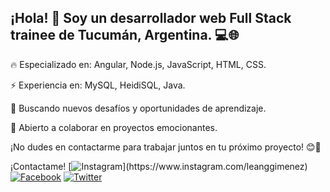 ## ¡Hola! 👋 Soy un desarrollador web Full Stack trainee de Tucumán, Argentina. 💻🌐

🔥 Especializado en: Angular, Node.js, JavaScript, HTML, CSS.

⚡ Experiencia en: MySQL, HeidiSQL, Java.

🚀 Buscando nuevos desafíos y oportunidades de aprendizaje.

🤝 Abierto a colaborar en proyectos emocionantes.

¡No dudes en contactarme para trabajar juntos en tu próximo proyecto! 😊🌟


¡Contactame!
[![Instagram]([https://i.imgur.com/7n9pZbG.png](https://www.adverthia.com/wp-content/uploads/2020/02/instagram-logo-png-transparent-background-1024x1024-1.png))](https://www.instagram.com/leanggimenez)
[![Facebook](https://i.imgur.com/gfj6eDv.png)](https://www.facebook.com/Nagux.Gimenez)
[![Twitter](https://i.imgur.com/8WlDYg1.png)](https://www.twitter.com/LeanShurez)
